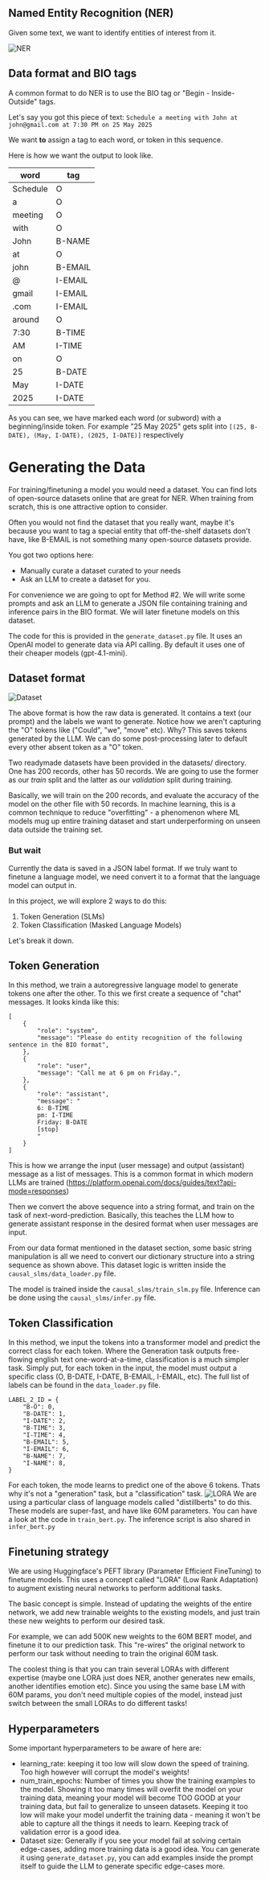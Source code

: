 ## Named Entity Recognition (NER)

Given some text, we want to identify entities of interest from it.

![NER](images/NER.png)


## Data format and BIO tags

A common format to do NER is to use the BIO tag or "Begin - Inside- Outside" tags.

Let's say you got this piece of text:
`Schedule a meeting with John at john@gmail.com at 7:30 PM on 25 May 2025`

We want **to** assign a tag to each word, or token in this sequence. 

Here is how we want the output to look like.

| word     | tag     |
| -------- | ------- |
| Schedule | O       |
| a        | O       |
| meeting  | O       |
| with     | O       |
| John     | B-NAME  |
| at       | O       |
| john     | B-EMAIL |
| @        | I-EMAIL |
| gmail    | I-EMAIL |
| .com     | I-EMAIL |
| around   | O       |
| 7:30     | B-TIME  |
| AM       | I-TIME  |
| on       | O       |
| 25       | B-DATE  |
| May      | I-DATE  |
| 2025     | I-DATE  |

As you can see, we have marked each word (or subword) with a beginning/inside token. For example "25 May 2025" gets split into `[(25, B-DATE), (May, I-DATE), (2025, I-DATE)]` respectively

# Generating the Data
For training/finetuning a model you would need a dataset. You can find lots of open-source datasets online that are great for NER. When training from scratch, this is one attractive option to consider.

Often you would not find the dataset that you really want, maybe it's because you want to tag a special entity that off-the-shelf datasets don't have, like B-EMAIL is not something many open-source datasets provide.

You got two options here:
- Manually curate a dataset curated to your needs
- Ask an LLM to create a dataset for you.

For convenience we are going to opt for Method #2. We will write some prompts and ask an LLM to generate a JSON file containing training and inference pairs in the BIO format. We will later finetune models on this dataset.

The code for this is provided in the `generate_dataset.py` file. It uses an OpenAI model to generate data via API calling. By default it uses one of their cheaper models (gpt-4.1-mini).

## Dataset format
![Dataset](images/DATA.png)

The above format is how the raw data is generated. It contains a text (our prompt) and the labels we want to generate. Notice how we aren't capturing the "O" tokens like ("Could", "we", "move" etc). Why? This saves tokens generated by the LLM. We can do some post-processing later to default every other absent token as a "O" token.

Two readymade datasets have been provided in the datasets/ directory. One has 200 records, other has 50 records. We are going to use the former as our *train* split and the latter as our *validation* split during training.

Basically, we will train on the 200 records, and evaluate the accuracy of the model on the other file with 50 records. In machine learning, this is a common technique to reduce "overfitting" - a phenomenon where ML models mug up entire training dataset and start underperforming on unseen data outside the training set.

### But wait

Currently the data is saved in a JSON label format. If we truly want to finetune a language model, we need convert it to a format that the language model can output in.

In this project, we will explore 2 ways to do this:
1. Token Generation (SLMs)
2. Token Classification (Masked Language Models)


Let's break it down.

## Token Generation

In this method, we train a autoregressive language model to generate tokens one after the other. To this we first create a sequence of "chat" messages. It looks kinda like this:
```
[
	{
		"role": "system",
		"message": "Please do entity recognition of the following sentence in the BIO format",
	},
	{
		"role": "user",
		"message": "Call me at 6 pm on Friday.",
	},
	{
		"role": "assistant",
		"message": "
		6: B-TIME
		pm: I-TIME
		Friday: B-DATE
		[stop]
		"
	}
]
```

This is how we arrange the input (user message) and output (assistant) message as a list of messages. This is a common format in which modern LLMs are trained (https://platform.openai.com/docs/guides/text?api-mode=responses)

Then we convert the above sequence into a string format, and train on the task of next-word-prediction. Basically, this teaches the LLM how to generate assistant response in the desired format when user messages are input.

From our data format mentioned in the dataset section, some basic string manipulation is all we need to convert our dictionary structure into a string sequence as shown above. This dataset logic is written inside the `causal_slms/data_loader.py` file.

The model is trained inside the `causal_slms/train_slm.py` file.  Inference can be done using the `causal_slms/infer.py` file.

## Token Classification

In this method, we input the tokens into a transformer model and predict the correct class for each token. Where the Generation task outputs free-flowing english text one-word-at-a-time, classification is a much simpler task. Simply put, for each token in the input, the model must output a specific class (O, B-DATE, I-DATE, B-EMAIL, I-EMAIL, etc). The full list of labels can be found in the `data_loader.py` file.

```
LABEL_2_ID = {
	"B-O": 0,
	"B-DATE": 1,
	"I-DATE": 2,
	"B-TIME": 3,
	"I-TIME": 4,
	"B-EMAIL": 5,
	"I-EMAIL": 6,
	"B-NAME": 7,
	"I-NAME": 8,
}
```

For each token, the mode learns to predict one of the above 6 tokens. Thats why it's not a "generation" task, but a "classification" task.
![LORA](images/LORA.jpeg)
We are using a particular class of language models called "distillberts" to do this. These models are super-fast, and have like 60M parameters. You can have a look at the code in `train_bert.py`. The inference script is also shared in `infer_bert.py`

## Finetuning strategy

We are using Huggingface's PEFT library (Parameter Efficient FineTuning) to finetune models. This uses a concept called "LORA" (Low Rank Adaptation) to augment existing neural networks to perform additional tasks.

The basic concept is simple. Instead of updating the weights of the entire network, we add new trainable weights to the existing models, and just train these new weights to perform our desired task. 

For example, we can add 500K new weights to the 60M BERT model, and finetune it to our prediction task. This "re-wires" the original network to perform our task without needing to train the original 60M task.

The coolest thing is that you can train several LORAs with different expertise (maybe one LORA just does NER, another generates new emails, another identifies emotion etc). Since you using the same base LM with 60M params, you don't need multiple copies of the model, instead just switch between the small LORAs to do different tasks!

## Hyperparameters

Some important hyperparameters to be aware of here are:
- learning_rate: keeping it too low will slow down the speed of training. Too high however will corrupt the model's weights!
- num_train_epochs: Number of times you show the training examples to the model. Showing it too many times will overfit the model on your training data, meaning your model will become TOO GOOD at your training data, but fail to generalize to unseen datasets. Keeping it too low will make your model underfit the training data - meaning it won't be able to capture all the things it needs to learn. Keeping track of validation error is a good idea.
- Dataset size: Generally if you see your model fail at solving certain edge-cases, adding more training data is a good idea. You can generate it using `generate_dataset.py`, you can add examples inside the prompt itself to guide the LLM to generate specific edge-cases more.
